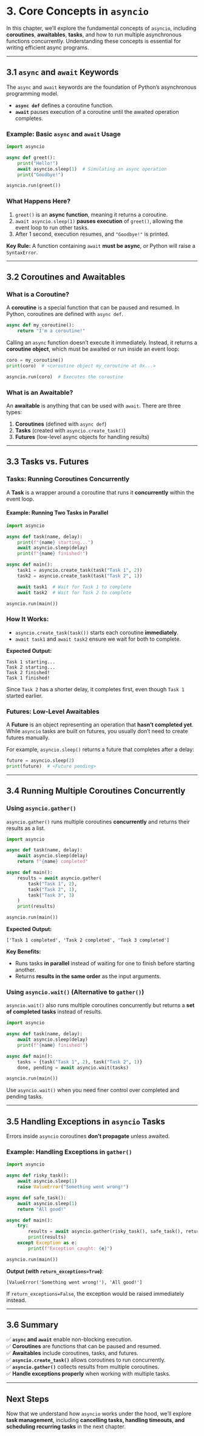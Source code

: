# **3. Core Concepts in `asyncio`**  

In this chapter, we’ll explore the fundamental concepts of `asyncio`, including **coroutines**, **awaitables**, **tasks**, and how to run multiple asynchronous functions concurrently. Understanding these concepts is essential for writing efficient async programs.  

---

## **3.1 `async` and `await` Keywords**  

The `async` and `await` keywords are the foundation of Python’s asynchronous programming model.  

- **`async def`** defines a coroutine function.  
- **`await`** pauses execution of a coroutine until the awaited operation completes.  

### **Example: Basic `async` and `await` Usage**  

```python
import asyncio

async def greet():
    print("Hello!")
    await asyncio.sleep(1)  # Simulating an async operation
    print("Goodbye!")

asyncio.run(greet())
```

### **What Happens Here?**  
1. `greet()` is an **async function**, meaning it returns a coroutine.  
2. `await asyncio.sleep(1)` **pauses execution** of `greet()`, allowing the event loop to run other tasks.  
3. After 1 second, execution resumes, and `"Goodbye!"` is printed.  

**Key Rule:** A function containing `await` **must be async**, or Python will raise a `SyntaxError`.  

---

## **3.2 Coroutines and Awaitables**  

### **What is a Coroutine?**  
A **coroutine** is a special function that can be paused and resumed. In Python, coroutines are defined with `async def`.  

```python
async def my_coroutine():
    return "I'm a coroutine!"
```

Calling an `async` function doesn’t execute it immediately. Instead, it returns a **coroutine object**, which must be awaited or run inside an event loop:  

```python
coro = my_coroutine()
print(coro)  # <coroutine object my_coroutine at 0x...>

asyncio.run(coro)  # Executes the coroutine
```

### **What is an Awaitable?**  
An **awaitable** is anything that can be used with `await`. There are three types:  
1. **Coroutines** (defined with `async def`)  
2. **Tasks** (created with `asyncio.create_task()`)  
3. **Futures** (low-level async objects for handling results)  

---

## **3.3 Tasks vs. Futures**  

### **Tasks: Running Coroutines Concurrently**  
A **Task** is a wrapper around a coroutine that runs it **concurrently** within the event loop.  

#### **Example: Running Two Tasks in Parallel**  

```python
import asyncio

async def task(name, delay):
    print(f"{name} starting...")
    await asyncio.sleep(delay)
    print(f"{name} finished!")

async def main():
    task1 = asyncio.create_task(task("Task 1", 2))
    task2 = asyncio.create_task(task("Task 2", 1))

    await task1  # Wait for Task 1 to complete
    await task2  # Wait for Task 2 to complete

asyncio.run(main())
```

### **How It Works:**  
- `asyncio.create_task(task())` starts each coroutine **immediately**.  
- `await task1` and `await task2` ensure we wait for both to complete.  

**Expected Output:**  
```
Task 1 starting...
Task 2 starting...
Task 2 finished!
Task 1 finished!
```

Since `Task 2` has a shorter delay, it completes first, even though `Task 1` started earlier.  

### **Futures: Low-Level Awaitables**  
A **Future** is an object representing an operation that **hasn’t completed yet**. While `asyncio` tasks are built on futures, you usually don’t need to create futures manually.  

For example, `asyncio.sleep()` returns a future that completes after a delay:  

```python
future = asyncio.sleep(2)
print(future)  # <Future pending>
```

---

## **3.4 Running Multiple Coroutines Concurrently**  

### **Using `asyncio.gather()`**  
`asyncio.gather()` runs multiple coroutines **concurrently** and returns their results as a list.  

```python
import asyncio

async def task(name, delay):
    await asyncio.sleep(delay)
    return f"{name} completed"

async def main():
    results = await asyncio.gather(
        task("Task 1", 2),
        task("Task 2", 1),
        task("Task 3", 3)
    )
    print(results)

asyncio.run(main())
```

**Expected Output:**  
```
['Task 1 completed', 'Task 2 completed', 'Task 3 completed']
```

**Key Benefits:**  
- Runs tasks **in parallel** instead of waiting for one to finish before starting another.  
- Returns **results in the same order** as the input arguments.  

### **Using `asyncio.wait()` (Alternative to `gather()`)**  
`asyncio.wait()` also runs multiple coroutines concurrently but returns a **set of completed tasks** instead of results.  

```python
import asyncio

async def task(name, delay):
    await asyncio.sleep(delay)
    print(f"{name} finished!")

async def main():
    tasks = {task("Task 1", 2), task("Task 2", 1)}
    done, pending = await asyncio.wait(tasks)

asyncio.run(main())
```

Use `asyncio.wait()` when you need finer control over completed and pending tasks.  

---

## **3.5 Handling Exceptions in `asyncio` Tasks**  

Errors inside `asyncio` coroutines **don’t propagate** unless awaited.  

### **Example: Handling Exceptions in `gather()`**  

```python
import asyncio

async def risky_task():
    await asyncio.sleep(1)
    raise ValueError("Something went wrong!")

async def safe_task():
    await asyncio.sleep(1)
    return "All good!"

async def main():
    try:
        results = await asyncio.gather(risky_task(), safe_task(), return_exceptions=True)
        print(results)
    except Exception as e:
        print(f"Exception caught: {e}")

asyncio.run(main())
```

**Output (with `return_exceptions=True`)**:  
```
[ValueError('Something went wrong!'), 'All good!']
```

If `return_exceptions=False`, the exception would be raised immediately instead.  

---

## **3.6 Summary**  

✅ **`async` and `await`** enable non-blocking execution.  
✅ **Coroutines** are functions that can be paused and resumed.  
✅ **Awaitables** include coroutines, tasks, and futures.  
✅ **`asyncio.create_task()`** allows coroutines to run concurrently.  
✅ **`asyncio.gather()`** collects results from multiple coroutines.  
✅ **Handle exceptions properly** when working with multiple tasks.  

---

## **Next Steps**  
Now that we understand how `asyncio` works under the hood, we’ll explore **task management**, including **cancelling tasks, handling timeouts, and scheduling recurring tasks** in the next chapter.
